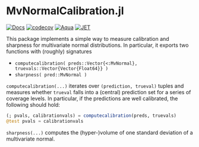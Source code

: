 # MvNormalCalibration.jl

[![Docs](https://img.shields.io/badge/docs-dev-blue.svg)](https://romeov.github.io/MvNormalCalibration.jl/dev/)
[![codecov](https://codecov.io/gh/RomeoV/ProbabilisticParameterEstimators.jl/graph/badge.svg?token=5J82UXPL8I)](https://codecov.io/gh/RomeoV/ProbabilisticParameterEstimators.jl)
[![Aqua](https://img.shields.io/badge/Tested_with-Aqua-turquoise)](https://github.com/JuliaTesting/Aqua.jl)
[![JET](https://img.shields.io/badge/Tested_with-JET-violet)](https://github.com/aviatesk/JET.jl)


This package implements a simple way to measure calibration and sharpness for multivariate normal distributions.
In particular, it exports two functions with (roughly) signatures
- `computecalibration( preds::Vector{<:MvNormal}, truevals::Vector{Vector{Float64}} )`
- `sharpness( pred::MvNormal )`

`computecalibration(...)` iterates over `(prediction, trueval)` tuples and measures
whether `trueval` falls into a (central) prediction set for a series of coverage levels.
In particular, if the predictions are well calibrated, the following should hold:
```julia
(; pvals, calibrationvals) = computecalibration(preds, truevals)
@test pvals ≈ calibrationvals
```

`sharpness(...)` computes the (hyper-)volume of one standard deviation of a multivariate normal.
